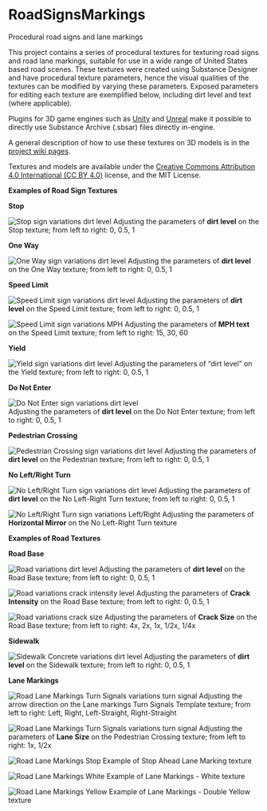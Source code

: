 # RoadSignsMarkings
Procedural road signs and lane markings

This project contains a series of procedural textures for texturing road signs and road lane markings, suitable for use in a wide range of United States based road scenes. These textures were created using Substance Designer and have procedural texture parameters, hence the visual qualities of the textures can be modified by varying these parameters. Exposed parameters for editing each texture are exemplified below, including dirt level and text (where applicable). 

Plugins for 3D game engines such as [Unity](https://assetstore.unity.com/packages/tools/utilities/substance-in-unity-110555) and [Unreal](https://support.gametextures.com/article/88-importing-our-materials-into-unreal) make it possible to directly use Substance Archive (.sbsar) files directly in-engine.

A general description of how to use these textures on 3D models is in the [project wiki pages](https://github.com/AugmentedDesignLab/RoadSignsMarkings/wiki).

Textures and models are available under the [Creative Commons Attribution 4.0 International (CC BY 4.0)](https://creativecommons.org/licenses/by/4.0/) license, and the MIT License.

**Examples of Road Sign Textures**

**Stop**


![Stop sign variations dirt level](Examples/Stop%20Sign%20Dirt%20Level%20Row.png)
Adjusting the parameters of **dirt level** on the Stop texture; from left to right: 0, 0.5, 1


**One Way**

![One Way sign variations dirt level](Examples/One%20Way%20Dirt%20Level%20Row.png)
Adjusting the parameters of **dirt level** on the One Way texture; from left to right: 0, 0.5, 1


**Speed Limit**


![Speed Limit sign variations dirt level](Examples/Speed%20Limit%20Dirt%20Level%20Row.png)
Adjusting the parameters of **dirt level** on the Speed Limit texture; from left to right: 0, 0.5, 1

![Speed Limit sign variations MPH](Examples/Speed%20Limit%20MPH%20Row.png)
Adjusting the parameters of **MPH text** on the Speed Limit texture; from left to right: 15, 30, 60


**Yield**


![Yield sign variations dirt level](Examples/Yield%20Dirt%20Level%20Row.png)
Adjusting the parameters of “dirt level” on the Yield texture; from left to right: 0, 0.5, 1	


**Do Not Enter**
	
	
![Do Not Enter sign variations dirt level](Examples/Do%20Not%20Enter%20Dirt%20Level%20Row.png)	
Adjusting the parameters of **dirt level** on the Do Not Enter texture; from left to right: 0, 0.5, 1


**Pedestrian Crossing**


![Pedestrian Crossing sign variations dirt level](Examples/Pedestrian%20Crossing%20Dirt%20Level%20Row.png)
Adjusting the parameters of **dirt level** on the Pedestrian texture; from left to right: 0, 0.5, 1


**No Left/Right Turn**


![No Left/Right Turn sign variations dirt level](Examples/No%20Left%20Turn%20Dirt%20Level%20Row.png)
Adjusting the parameters of **dirt level** on the No Left-Right Turn texture; from left to right: 0, 0.5, 1


![No Left/Right Turn sign variations Left/Right](Examples/No%20Left-Right%20Turn%20Row.png)
Adjusting the parameters of **Horizontal Mirror** on the No Left-Right Turn texture





**Examples of Road Textures**

**Road Base**


![Road variations dirt level](Examples/Road%20Dirt%20Level%20Row.png)
Adjusting the parameters of **dirt level** on the Road Base texture; from left to right: 0, 0.5, 1

![Road variations crack intensity level](Examples/Road%20Crack%20Intensity%20Row.png)
Adjusting the parameters of **Crack Intensity** on the Road Base texture; from left to right: 0, 0.5, 1

![Road variations crack size](Examples/Road%20Crack%20Size%20Row.png)
Adjusting the parameters of **Crack Size** on the Road Base texture; from left to right: 4x, 2x, 1x, 1/2x, 1/4x


**Sidewalk**


![Sidewalk Concrete variations dirt level](Examples/Sidewalk%20Concrete%20Dirt%20Level%20Row.png)
Adjusting the parameters of **dirt level** on the Sidewalk texture; from left to right: 0, 0.5, 1


**Lane Markings**


![Road Lane Markings Turn Signals variations turn signal](Examples/Road%20Lane%20Markings%20Row.png)
Adjusting the arrow direction on the Lane markings Turn Signals Template texture; from left to right: Left, Right, Left-Straight, Right-Straight

![Road Lane Markings Turn Signals variations turn signal](Examples/Lane%20Markings%20Pedestrian%20Row.png)
Adjusting the parameters of **Lane Size** on the Pedestrian Crossing texture; from left to right: 1x, 1/2x

![Road Lane Markings Stop](Examples/Stop%20Lane%20Marking%201.png)
Example of Stop Ahead Lane Marking texture

![Road Lane Markings White](Examples/Lane%20Markings%20White%20Row.png)
Example of Lane Markings - White texture

![Road Lane Markings Yellow](Examples/Lane%20Markings%20Yellow%20Row.png)
Example of Lane Markings - Double Yellow texture





